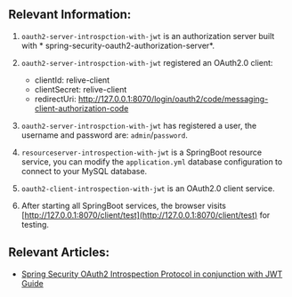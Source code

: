 ## Relevant Information:

1. `oauth2-server-introspction-with-jwt` is an authorization server built with *
   spring-security-oauth2-authorization-server*.
2. `oauth2-server-introspction-with-jwt` registered an OAuth2.0 client:
    - clientId: relive-client
    - clientSecret: relive-client
    - redirectUri: http://127.0.0.1:8070/login/oauth2/code/messaging-client-authorization-code


3. `oauth2-server-introspction-with-jwt` has registered a user, the username and password are: `admin`/`password`.

4. `resourceserver-introspection-with-jwt` is a SpringBoot resource service, you can modify the `application.yml`
   database configuration to connect to your MySQL database.
5. `oauth2-client-introspection-with-jwt` is an OAuth2.0 client service.
6. After starting all SpringBoot services, the browser
   visits [http://127.0.0.1:8070/client/test](http://127.0.0.1:8070/client/test) for testing.

## Relevant Articles:

- [Spring Security OAuth2 Introspection Protocol in conjunction with JWT Guide](https://relive27.github.io/blog/oauth2-introspection-with-jwt)
